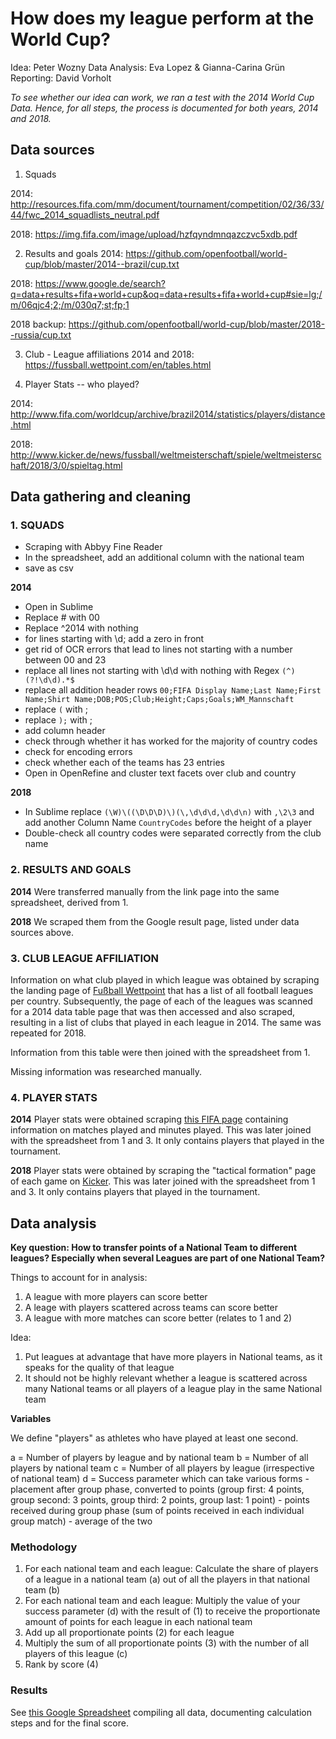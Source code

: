 # How does my league perform at the World Cup?

Idea: Peter Wozny
Data Analysis: Eva Lopez & Gianna-Carina Grün
Reporting: David Vorholt

*To see whether our idea can work, we ran a test with the 2014 World Cup Data. Hence, for all steps, the process is documented for both years, 2014 and 2018.*


## Data sources

1. Squads

2014: http://resources.fifa.com/mm/document/tournament/competition/02/36/33/44/fwc_2014_squadlists_neutral.pdf

2018: https://img.fifa.com/image/upload/hzfqyndmnqazczvc5xdb.pdf

2. Results and goals
2014: https://github.com/openfootball/world-cup/blob/master/2014--brazil/cup.txt

2018: https://www.google.de/search?q=data+results+fifa+world+cup&oq=data+results+fifa+world+cup#sie=lg;/m/06qjc4;2;/m/030q7;st;fp;1

2018 backup: https://github.com/openfootball/world-cup/blob/master/2018--russia/cup.txt

3. Club - League affiliations
2014 and 2018: https://fussball.wettpoint.com/en/tables.html

4. Player Stats -- who played?

2014: http://www.fifa.com/worldcup/archive/brazil2014/statistics/players/distance.html

2018: http://www.kicker.de/news/fussball/weltmeisterschaft/spiele/weltmeisterschaft/2018/3/0/spieltag.html

## Data gathering and cleaning

### 1. SQUADS

- Scraping with Abbyy Fine Reader
- In the spreadsheet, add an additional column with the national team
- save as csv

**2014**
- Open in Sublime
- Replace # with 00
- Replace ^2014 with nothing
- for lines starting with \d; add a zero in front
- get rid of OCR errors that lead to lines not starting with a number between 00 and 23
- replace all lines not starting with \d\d with nothing with Regex `(^)(?!\d\d).*$`
- replace all addition header rows `00;FIFA Display Name;Last Name;First Name;Shirt Name;DOB;POS;Club;Height;Caps;Goals;WM_Mannschaft`
- replace `(` with ;
- replace `);` with ;
- add column header
- check through whether it has worked for the majority of country codes
- check for encoding errors
- check whether each of the teams has 23 entries
- Open in OpenRefine and cluster text facets over club and country

**2018**
- In Sublime replace `(\W)\((\D\D\D)\)(\,\d\d\d,\d\d\n)` with `,\2\3` and add another Column Name `CountryCodes` before the height of a player
- Double-check all country codes were separated correctly from the club name


### 2. RESULTS AND GOALS

**2014**
Were transferred manually from the link page into the same spreadsheet, derived from 1.

**2018**
We scraped them from the Google result page, listed under data sources above.

### 3. CLUB LEAGUE AFFILIATION

Information on what club played in which league was obtained by scraping the landing page of [Fußball Wettpoint](https://fussball.wettpoint.com/en/tables.html) that has a list of all football leagues per country. Subsequently, the page of each of the leagues was scanned for a 2014 data table page that was then accessed and also scraped, resulting in a list of clubs that played in each league in 2014. The same was repeated for 2018.

Information from this table were then joined with the spreadsheet from 1.

Missing information was researched manually.

### 4. PLAYER STATS

**2014**
Player stats were obtained scraping [this FIFA page](http://www.fifa.com/worldcup/archive/brazil2014/statistics/players/distance.html) containing information on matches played and minutes played. This was later joined with the spreadsheet from 1 and 3. It only contains players that played in the tournament. 

**2018**
Player stats were obtained by scraping the "tactical formation" page of each game on [Kicker](http://www.kicker.de/news/fussball/weltmeisterschaft/spiele/weltmeisterschaft/2018/1/0/spieltag.html). This was later joined with the spreadsheet from 1 and 3. It only contains players that played in the tournament. 

## Data analysis

**Key question: How to transfer points of a National Team to different leagues? Especially when several Leagues are part of one National Team?**

Things to account for in analysis:
1. A league with more players can score better
2. A leage with players scattered across teams can score better 
3. A league with more matches can score better (relates to 1 and 2)

Idea:
1. Put leagues at advantage that have more players in National teams, as it speaks for the quality of that league
2. It should not be highly relevant whether a league is scattered across many National teams or all players of a league play in the same National team

**Variables**

We define "players" as athletes who have played at least one second. 

a = Number of players by league and by national team
b = Number of all players by national team
c = Number of all players by league (irrespective of national team)
d = Success parameter
	which can take various forms
	- placement after group phase, converted to points (group first: 4 points, group second: 3 points, group third: 2 points, group last: 1 point)
	- points received during group phase (sum of points received in each individual group match)
	- average of the two

### Methodology

1. For each national team and each league: Calculate the share of players of a league in a national team (a) out of all the players in that national team (b)
2. For each national team and each league: Multiply the value of your success parameter (d) with the result of (1) to receive the proportionate amount of points for each league in each national team
3. Add up all proportionate points (2) for each league 
4. Multiply the sum of all proportionate points (3) with the number of all players of this league (c)
5. Rank by score (4)


### Results

See [this Google Spreadsheet](https://docs.google.com/spreadsheets/d/1KpNHVYXjeMxnSwtzpqraQVo8KcoRE9KiNE2Nd7X6Nq4/edit?usp=sharing) compiling all data, documenting calculation steps and for the final score.